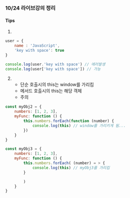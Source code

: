 ### 10/24 라이브강의 정리

#### Tips
1. 
```js
user = {
    name : 'JavaScript',
    'key with space': true
}

console.log(user.'key with space') // 에러발생
console.log(user['key with space']) // 가능
```

2.
    - 단순 호출시의 this는 window를 가리킴
    - 메서드 호출시의 this는 해당 객체
    - 주의
```js
const myObj2 = {
    numbers: [1, 2, 3],
    myFunc: function () {
        this.numbers.forEach(function (number) {
            console.log(this) // window를 가리키게 됨... 
        })
    }
}

const myObj3 = {
    numbers: [1, 2, 3],
    myFunc: function () {
        this.numbers.forEach( (number) = > {
            console.log(this) // myObj3를 가리킴
        }

        )
    }
}
```